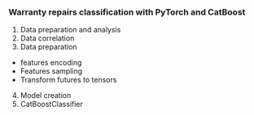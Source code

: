 ### Warranty repairs classification with PyTorch and CatBoost

1. Data preparation and analysis
2.  Data correlation
3.  Data preparation
- features encoding
- Features sampling
- Transform futures to tensors
4. Model creation
5. CatBoostClassifier
